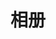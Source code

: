 ---
title: 相册
slug: gallery
description: 一些相册
image:

# Badge style
# style:
#     background: "#FDAC0B"
#     color: "#fff"
---
